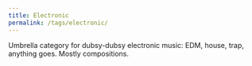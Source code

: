 ```yaml
---
title: Electronic
permalink: /tags/electronic/
---
```


Umbrella category for dubsy-dubsy electronic music: EDM, house, trap, anything goes. Mostly compositions.
